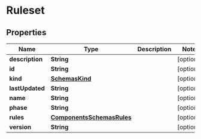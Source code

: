 # Ruleset

## Properties
Name | Type | Description | Notes
------------ | ------------- | ------------- | -------------
**description** | **String** |  |  [optional]
**id** | **String** |  |  [optional]
**kind** | [**SchemasKind**](SchemasKind.md) |  |  [optional]
**lastUpdated** | **String** |  |  [optional]
**name** | **String** |  |  [optional]
**phase** | **String** |  |  [optional]
**rules** | [**ComponentsSchemasRules**](ComponentsSchemasRules.md) |  |  [optional]
**version** | **String** |  |  [optional]
